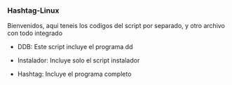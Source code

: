 ### Hashtag-Linux

Bienvenidos, aqui teneis los codigos del script por separado, y otro archivo con todo integrado

* DDB: Este script incluye el programa dd 

* Instalador: Incluye solo el script instalador

* Hashtag: Incluye el programa completo
